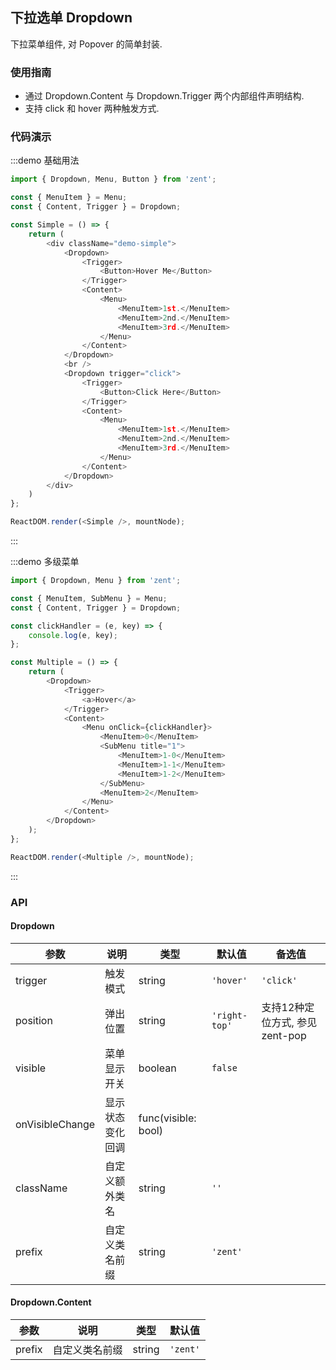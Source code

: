 ## 下拉选单 Dropdown

下拉菜单组件, 对 Popover 的简单封装.

### 使用指南

- 通过 Dropdown.Content 与 Dropdown.Trigger 两个内部组件声明结构.
- 支持 click 和 hover 两种触发方式.

### 代码演示

:::demo 基础用法
```js
import { Dropdown, Menu, Button } from 'zent';

const { MenuItem } = Menu;
const { Content, Trigger } = Dropdown;

const Simple = () => {
	return (
		<div className="demo-simple">
			<Dropdown>
				<Trigger>
					<Button>Hover Me</Button>
				</Trigger>
				<Content>
					<Menu>
						<MenuItem>1st.</MenuItem>
						<MenuItem>2nd.</MenuItem>
						<MenuItem>3rd.</MenuItem>
					</Menu>
				</Content>
			</Dropdown>
			<br />
			<Dropdown trigger="click">
				<Trigger>
					<Button>Click Here</Button>
				</Trigger>
				<Content>
					<Menu>
						<MenuItem>1st.</MenuItem>
						<MenuItem>2nd.</MenuItem>
						<MenuItem>3rd.</MenuItem>
					</Menu>
				</Content>
			</Dropdown>
		</div>
	)
};

ReactDOM.render(<Simple />, mountNode);
```
:::

:::demo 多级菜单
```js
import { Dropdown, Menu } from 'zent';

const { MenuItem, SubMenu } = Menu;
const { Content, Trigger } = Dropdown;

const clickHandler = (e, key) => {
	console.log(e, key);
};

const Multiple = () => {
	return (
		<Dropdown>
			<Trigger>
				<a>Hover</a>
			</Trigger>
			<Content>
				<Menu onClick={clickHandler}>
					<MenuItem>0</MenuItem>
					<SubMenu title="1">
						<MenuItem>1-0</MenuItem>
						<MenuItem>1-1</MenuItem>
						<MenuItem>1-2</MenuItem>
					</SubMenu>
					<MenuItem>2</MenuItem>
				</Menu>
			</Content>
		</Dropdown>
	);
};

ReactDOM.render(<Multiple />, mountNode);

```
:::

### API

#### Dropdown

| 参数        | 说明            | 类型     | 默认值        | 备选值                               |
| --------- | ------------- | ------ | ---------- | --------------------------------- |
| trigger    | 触发模式    | string | `'hover'`   |          `'click'`                      |
| position    | 弹出位置    | string | `'right-top'`   |  支持12种定位方式, 参见 zent-pop           |
| visible    | 菜单显示开关    | boolean | `false`   |                                   |
| onVisibleChange | 显示状态变化回调 | func(visible: bool)|    |                      |
| className | 自定义额外类名  | string | `''`       |                                   |
| prefix    | 自定义类名前缀    | string | `'zent'`   |                                   |

#### Dropdown.Content

| 参数        | 说明            | 类型     | 默认值        |
| --------- | ------------- | ------ | ---------- |
| prefix    | 自定义类名前缀    | string | `'zent'`   |
